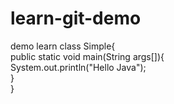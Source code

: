 # learn-git-demo
demo learn
class Simple{  
    public static void main(String args[]){  
     System.out.println("Hello Java");  
    }  
}  
